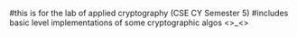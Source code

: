 #this is for the lab of applied cryptography (CSE CY Semester 5)
#includes basic level implementations of some cryptographic algos <>_<>
